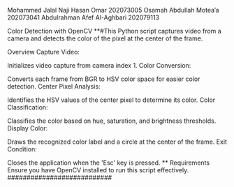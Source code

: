 Mohammed Jalal Naji Hasan Omar 202073005
Osamah Abdullah Motea’a 202073041
Abdulrahman Afef Al-Aghbari 202079113



Color Detection with OpenCV
**#This Python script captures video from a camera and detects the color of the pixel at the center of the frame.

Overview
Capture Video:

Initializes video capture from camera index 1.
Color Conversion:

Converts each frame from BGR to HSV color space for easier color detection.
Center Pixel Analysis:

Identifies the HSV values of the center pixel to determine its color.
Color Classification:

Classifies the color based on hue, saturation, and brightness thresholds.
Display Color:

Draws the recognized color label and a circle at the center of the frame.
Exit Condition:

Closes the application when the 'Esc' key is pressed. **
Requirements
Ensure you have OpenCV installed to run this script effectively. ###########################
